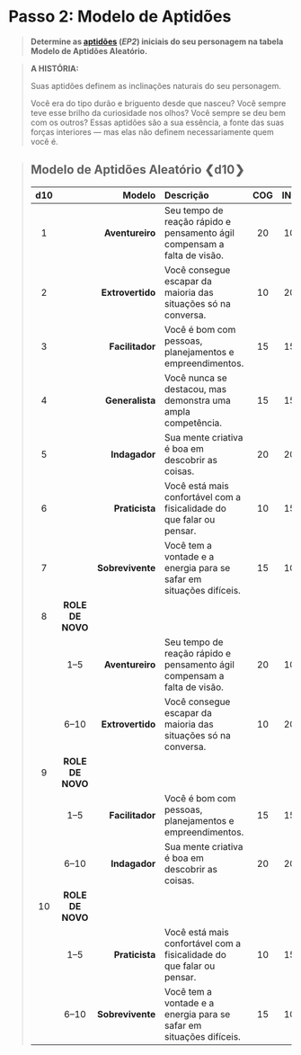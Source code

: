 # Passo 2: Modelo de Aptidões

<div class="no-margin">
<blockquote class="header-bg">

**Determine as [aptidões](../../../04/01-character-stats.md#aptidões) (_EP2_) iniciais do seu personagem na tabela Modelo de Aptidões Aleatório.**

</blockquote>

<blockquote>

**A HISTÓRIA:**

Suas aptidões definem as inclinações naturais do seu personagem.

Você era do tipo durão e briguento desde que nasceu? Você sempre teve esse brilho da curiosidade nos olhos? Você sempre se deu bem com os outros? Essas aptidões são a sua essência, a fonte das suas forças interiores — mas elas não definem necessariamente quem você é.

</blockquote>
</div>

<blockquote class=table>

## Modelo de Aptidões Aleatório ❮d10❯

<div class="tnw1 tnw2">

<!--sort-->

| d10<!--sort-fixed--> |         <!--sort-fixed-->          | Modelo<!--sort-by--> | Descrição                                                                | COG | INT | REF | SAG | SOM | VON |
|:------------------------------:|:----------------------------------------------------:| ------------------------------:|:------------------------------------------------------------------------ |:---:|:---:|:---:|:---:|:---:|:---:|
|               1                |                                                      |                **Aventureiro** | Seu tempo de reação rápido e pensamento ágil compensam a falta de visão. | 20  | 10  | 20  | 15  | 15  | 10  |
|               2                |                                                      |               **Extrovertido** | Você consegue escapar da maioria das situações só na conversa.           | 10  | 20  | 15  | 20  | 15  | 10  |
|               3                |                                                      |                **Facilitador** | Você é bom com pessoas, planejamentos e empreendimentos.                 | 15  | 15  | 10  | 20  | 10  | 20  |
|               4                |                                                      |                **Generalista** | Você nunca se destacou, mas demonstra uma ampla competência.             | 15  | 15  | 15  | 15  | 15  | 15  |
|               5                |                                                      |                  **Indagador** | Sua mente criativa é boa em descobrir as coisas.                         | 20  | 20  | 10  | 15  | 10  | 15  |
|               6                |                                                      |                 **Praticista** | Você está mais confortável com a fisicalidade do que falar ou pensar.    | 10  | 15  | 20  | 10  | 20  | 15  |
|               7                |                                                      |               **Sobrevivente** | Você tem a vontade e a energia para se safar em situações difíceis.      | 15  | 10  | 15  | 10  | 20  | 20  |
|               8                | <!--sort-fixed-->**ROLE DE<br>NOVO** |                                | <!--sort-restart-->                                                          |     |     |     |     |     |     |
|                                |                         1–5                          |                **Aventureiro** | Seu tempo de reação rápido e pensamento ágil compensam a falta de visão. | 20  | 10  | 20  | 15  | 15  | 10  |
|                                |                         6–10                         |               **Extrovertido** | Você consegue escapar da maioria das situações só na conversa.           | 10  | 20  | 15  | 20  | 15  | 10  |
|               9                | <!--sort-fixed-->**ROLE DE<br>NOVO** |                                |                                                                          |     |     |     |     |     |     |
|                                |                         1–5                          |                **Facilitador** | Você é bom com pessoas, planejamentos e empreendimentos.                 | 15  | 15  | 10  | 20  | 10  | 20  |
|                                |                         6–10                         |                  **Indagador** | Sua mente criativa é boa em descobrir as coisas.                         | 20  | 20  | 10  | 15  | 10  | 15  |
|               10               | <!--sort-fixed-->**ROLE DE<br>NOVO** |                                |                                                                          |     |     |     |     |     |     |
|                                |                         1–5                          |                 **Praticista** | Você está mais confortável com a fisicalidade do que falar ou pensar.    | 10  | 15  | 20  | 10  | 20  | 15  |
|                                |                         6–10                         |               **Sobrevivente** | Você tem a vontade e a energia para se safar em situações difíceis.      | 15  | 10  | 15  | 10  | 20  | 20  |

</div>

</blockquote>
